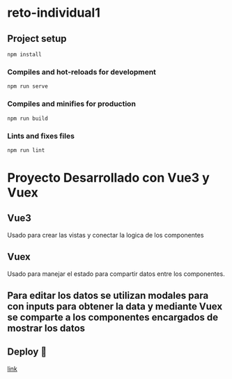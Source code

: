 # reto-individual1

## Project setup
```
npm install
```

### Compiles and hot-reloads for development
```
npm run serve
```

### Compiles and minifies for production
```
npm run build
```

### Lints and fixes files
```
npm run lint
```

# Proyecto Desarrollado con Vue3 y Vuex

## Vue3
Usado para crear las vistas y conectar la logica de los componentes
## Vuex
Usado para manejar el estado para compartir datos entre los componentes.
## Para editar los datos se utilizan modales para con inputs para obtener la data y mediante Vuex se comparte a los componentes encargados de mostrar los datos
## Deploy 🚀
<a href="https://reto-individual1.netlify.app/" target="_blank">link</a>

